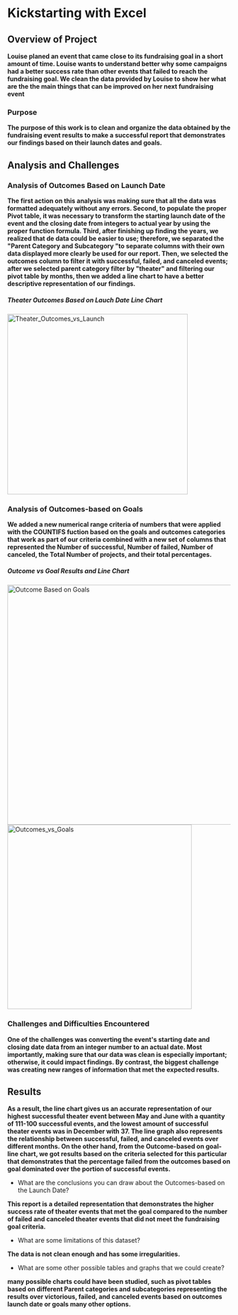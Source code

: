 # Kickstarting with Excel


## Overview of Project
    
    
   **Louise planed an event that came close to its fundraising goal in a short amount of time. Louise wants to understand better why some campaigns had a better success rate than other events that failed to reach the fundraising goal. We clean the data provided by Louise to show her what are the the main things that can be improved on her next fundraising event**




### Purpose
     
     
   **The purpose of this work is to clean and organize the data obtained by the fundraising event results to make a successful report that demonstrates our findings based on their launch dates and goals.**




## Analysis and Challenges
  
  
  ### Analysis of Outcomes Based on Launch Date
      
      
   **The first action on this analysis was making sure that all the data was formatted adequately without any errors. Second, to populate the proper Pivot table, it was necessary to transform the starting launch date of the event and the closing date from integers to actual year by using the proper function formula. Third, after finishing up finding the years, we realized that de data could be easier to use; therefore, we separated the "Parent Category and Subcategory "to separate columns with their own data displayed more clearly be used for our report. Then, we selected the outcomes column to filter it with successful, failed, and canceled events; after we selected parent category filter by "theater" and filtering our pivot table by months, then we added a line chart to have a better descriptive representation of our findings.**
  
  
  ##### Theater Outcomes Based on Lauch Date Line Chart

<img width="407" alt="Theater_Outcomes_vs_Launch" src="https://user-images.githubusercontent.com/81654454/119246552-7c2c7c00-bb50-11eb-90c2-2f7d0d27e499.png">
   


 
 
 ### Analysis of Outcomes-based on Goals
    
    
   **We added a new numerical range criteria of numbers that were applied with the COUNTIFS fuction based on the goals and outcomes categories that work as part of our criteria combined with a new set of columns that represented the Number of successful, Number of failed, Number of canceled, the Total Number of projects, and their total percentages.**

##### Outcome vs Goal Results and Line Chart
<img width="541" alt="Outcome Based on Goals" src="https://user-images.githubusercontent.com/81654454/119246670-679cb380-bb51-11eb-878b-256306b3ec70.PNG">

<img width="416" alt="Outcomes_vs_Goals" src="https://user-images.githubusercontent.com/81654454/119246687-8bf89000-bb51-11eb-81ff-87326a91a42c.png">


 
 
 ### Challenges and Difficulties Encountered
   
   
   
   **One of the challenges was converting the event's starting date and closing date data from an integer number to an actual date. Most importantly, making sure that our data was clean is especially important; otherwise, it could impact findings. By contrast, the biggest challenge was creating new ranges of information that met the expected results.**




## Results
       
       
       
   **As a result, the line chart gives us an accurate representation of our highest successful theater event between May and June with a quantity of 111-100 successful events, and the lowest amount of successful theater events was in December with 37. The line graph also represents the relationship between successful, failed, and canceled events over different months. On the other hand, from the Outcome-based on goal-line chart, we got results based on the criteria selected for this particular that demonstrates that the percentage failed from the outcomes based on goal dominated over the portion of successful events.**


-	What are the conclusions you can draw about the Outcomes-based on the Launch Date?



**This report is a detailed representation that demonstrates the higher success rate of theater events that met the goal compared to the number of failed and canceled theater events that did not meet the fundraising goal criteria.**

-	What are some limitations of this dataset?



**The data is not clean enough and has some irregularities.**



-	What are some other possible tables and graphs that we could create?



**many possible charts could have been studied, such as pivot tables based on different Parent categories and subcategories representing the results over victorious, failed, and canceled events based on outcomes launch date or goals many other options.**



